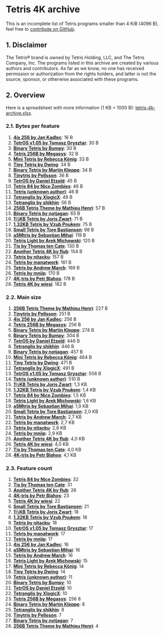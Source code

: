 # Tetris 4K archive

This is an incomplete list of Tetris programs smaller than 4 KiB (4096 B), feel free to [contribute on GitHub](https://github.com/nineteendo/tetris4karchive).

## 1. Disclaimer

The Tetris® brand is owned by Tetris Holding, LLC, and The Tetris Company, Inc. The programs listed in this archive are created by various authors and contributors. As far as we know, no one has received permission or authorization from the rights holders, and latter is not the source, sponsor, or otherwise associated with these programs.

## 2. Overview

Here is a spreadsheet with more information (1 KB = 1000 B): [tetris-4k-archive.xlsx](tetris-4k-archive.xlsx).

### 2.1. Bytes per feature

1. [**4is 256 by Jan Kadlec**](4is-256/README.md): 16 B
2. [**TetrOS v1.05 by Tomasz Grysztar**](tetros-v105/README.md): 30 B
3. [**Binary Tetris by Bumpy**](binary-tetris/README.md): 30 B
4. [**Tetris 256B by Megasys**](tetris-256b/README.md): 32 B
5. [**Mini Tetris by Rebecca König**](mini-tetris/README.md): 33 B
6. [**Tiny Tetris by Dwing**](tiny-tetris/README.md): 34 B
7. [**Binary Tetris by Martin Kleppe**](binary-tetris-2/README.md): 34 B
8. [**Tinytris by Pellsson**](tinytris/README.md): 36 B
9. [**TetrOS by Daniel Etzold**](tetros/README.md): 45 B
10. [**Tetris 84 by Nice Zombies**](tetris-84/README.md): 46 B
11. [**Tetris (unknown author)**](tetris/README.md): 46 B
12. [**Tetranglix by XlogicX**](tetranglix/README.md): 49 B
13. [**Tetranglix by shikhin**](tetranglix-2/README.md): 56 B
14. [**256B Tetris Theme by Mathieu Henri**](256b-tetris-theme/README.md): 57 B
15. [**Binary Tetris by notjagan**](binary-tetris-3/README.md): 65 B
16. [**1½KB Tetris by Joris Zwart**](1.5kb-tetris/README.md): 71 B
17. [**1.32KB Tetris by Vzub Pnukem**](1.32kb-tetris/README.md): 75 B
18. [**Small Tetris by Tore Bastiansen**](small-tetris/README.md): 98 B
19. [**aSMtris by Sebastian Mihai**](asmtris/README.md): 119 B
20. [**Tetris Light by Arek Michowski**](tetris-light/README.md): 120 B
21. [**Tis by Thomas ten Cate**](tis/README.md): 130 B
22. [**Another Tetris 4K by flub**](another-tetris-4k/README.md): 154 B
23. [**Tetris by nitacku**](tetris-3/README.md): 157 B
24. [**Tetris by manatwork**](tetris-2/README.md): 161 B
25. [**Tetris by Andrew March**](tetris-5/README.md): 169 B
26. [**Tetris by mniip**](tetris-4/README.md): 170 B
27. [**4K-tris by Petr Blahos**](4k-tris/README.md): 178 B
28. [**Tetris 4K by wiesi**](tetris-4k/README.md): 182 B

### 2.2. Main size

1. [**256B Tetris Theme by Mathieu Henri**](256b-tetris-theme/README.md): 227 B
2. [**Tinytris by Pellsson**](tinytris/README.md): 251 B
3. [**4is 256 by Jan Kadlec**](4is-256/README.md): 256 B
4. [**Tetris 256B by Megasys**](tetris-256b/README.md): 256 B
5. [**Binary Tetris by Martin Kleppe**](binary-tetris-2/README.md): 274 B
6. [**Binary Tetris by Bumpy**](binary-tetris/README.md): 304 B
7. [**TetrOS by Daniel Etzold**](tetros/README.md): 446 B
8. [**Tetranglix by shikhin**](tetranglix-2/README.md): 446 B
9. [**Binary Tetris by notjagan**](binary-tetris-3/README.md): 457 B
10. [**Mini Tetris by Rebecca König**](mini-tetris/README.md): 464 B
11. [**Tiny Tetris by Dwing**](tiny-tetris/README.md): 471 B
12. [**Tetranglix by XlogicX**](tetranglix/README.md): 491 B
13. [**TetrOS v1.05 by Tomasz Grysztar**](tetros-v105/README.md): 508 B
14. [**Tetris (unknown author)**](tetris/README.md): 510 B
15. [**1½KB Tetris by Joris Zwart**](1.5kb-tetris/README.md): 1,3 KB
16. [**1.32KB Tetris by Vzub Pnukem**](1.32kb-tetris/README.md): 1,4 KB
17. [**Tetris 84 by Nice Zombies**](tetris-84/README.md): 1,5 KB
18. [**Tetris Light by Arek Michowski**](tetris-light/README.md): 1,8 KB
19. [**aSMtris by Sebastian Mihai**](asmtris/README.md): 1,9 KB
20. [**Small Tetris by Tore Bastiansen**](small-tetris/README.md): 2,0 KB
21. [**Tetris by Andrew March**](tetris-5/README.md): 2,7 KB
22. [**Tetris by manatwork**](tetris-2/README.md): 2,7 KB
23. [**Tetris by nitacku**](tetris-3/README.md): 2,8 KB
24. [**Tetris by mniip**](tetris-4/README.md): 2,9 KB
25. [**Another Tetris 4K by flub**](another-tetris-4k/README.md): 4,0 KB
26. [**Tetris 4K by wiesi**](tetris-4k/README.md): 4,0 KB
27. [**Tis by Thomas ten Cate**](tis/README.md): 4,0 KB
28. [**4K-tris by Petr Blahos**](4k-tris/README.md): 4,1 KB

### 2.3. Feature count

1. [**Tetris 84 by Nice Zombies**](tetris-84/README.md): 32
2. [**Tis by Thomas ten Cate**](tis/README.md): 31
3. [**Another Tetris 4K by flub**](another-tetris-4k/README.md): 26
4. [**4K-tris by Petr Blahos**](4k-tris/README.md): 23
5. [**Tetris 4K by wiesi**](tetris-4k/README.md): 22
6. [**Small Tetris by Tore Bastiansen**](small-tetris/README.md): 21
7. [**1½KB Tetris by Joris Zwart**](1.5kb-tetris/README.md): 18
8. [**1.32KB Tetris by Vzub Pnukem**](1.32kb-tetris/README.md): 18
9. [**Tetris by nitacku**](tetris-3/README.md): 18
10. [**TetrOS v1.05 by Tomasz Grysztar**](tetros-v105/README.md): 17
11. [**Tetris by manatwork**](tetris-2/README.md): 17
12. [**Tetris by mniip**](tetris-4/README.md): 17
13. [**4is 256 by Jan Kadlec**](4is-256/README.md): 16
14. [**aSMtris by Sebastian Mihai**](asmtris/README.md): 16
15. [**Tetris by Andrew March**](tetris-5/README.md): 16
16. [**Tetris Light by Arek Michowski**](tetris-light/README.md): 15
17. [**Mini Tetris by Rebecca König**](mini-tetris/README.md): 14
18. [**Tiny Tetris by Dwing**](tiny-tetris/README.md): 14
19. [**Tetris (unknown author)**](tetris/README.md): 11
20. [**Binary Tetris by Bumpy**](binary-tetris/README.md): 10
21. [**TetrOS by Daniel Etzold**](tetros/README.md): 10
22. [**Tetranglix by XlogicX**](tetranglix/README.md): 10
23. [**Tetris 256B by Megasys**](tetris-256b/README.md): 256 8
24. [**Binary Tetris by Martin Kleppe**](binary-tetris-2/README.md): 8
25. [**Tetranglix by shikhin**](tetranglix-2/README.md): 8
26. [**Tinytris by Pellsson**](tinytris/README.md): 7
27. [**Binary Tetris by notjagan**](binary-tetris-3/README.md): 7
28. [**256B Tetris Theme by Mathieu Henri**](256b-tetris-theme/README.md): 4
